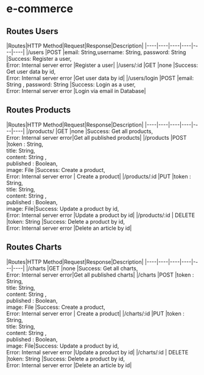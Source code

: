 # e-commerce

## Routes Users
|Routes|HTTP Method|Request|Response|Description| 
|----|----|----|----|----|----|
|/users  |POST  |email: String,username: String,  password: String |Success: Register a user,<br /> Error: Internal server error |Register a user|
|/users/:id  |GET  |none |Success: Get user data by id, <br/>Error: Internal server error |Get user data by id|
|/users/login  |POST  |email: String , password: String |Success: Login as a user, <br/>Error: Internal server error |Login via email in Database|


## Routes Products
|Routes|HTTP Method|Request|Response|Description|
|----|----|----|----|----|----|
|/products/  |GET  |none |Success: Get all products,<br /> Error: Internal server error|Get all published products|
|/products  |POST  |token : String, <br />title: String,<br /> content: String ,<br /> published : Boolean,<br /> image: File |Success: Create a product,<br /> Error: Internal server error | Create a product|
|/products/:id  |PUT  |token : String, <br />title: String,<br /> content: String ,<br /> published : Boolean,<br /> image: File|Success: Update a product by id, <br />Error: Internal server error |Update a product by id|
|/products/:id  | DELETE  |token: String |Success: Delete a product by id,<br /> Error: Internal server error |Delete an article by id|

## Routes Charts
|Routes|HTTP Method|Request|Response|Description|
|----|----|----|----|----|----|
|/charts  |GET  |none |Success: Get all charts,<br /> Error: Internal server error|Get all published charts|
|/charts  |POST  |token : String, <br />title: String,<br /> content: String ,<br /> published : Boolean,<br /> image: File |Success: Create a product,<br /> Error: Internal server error | Create a product|
|/charts/:id  |PUT  |token : String, <br />title: String,<br /> content: String ,<br /> published : Boolean,<br /> image: File|Success: Update a product by id, <br />Error: Internal server error |Update a product by id|
|/charts/:id  | DELETE  |token: String |Success: Delete a product by id,<br /> Error: Internal server error |Delete an article by id|